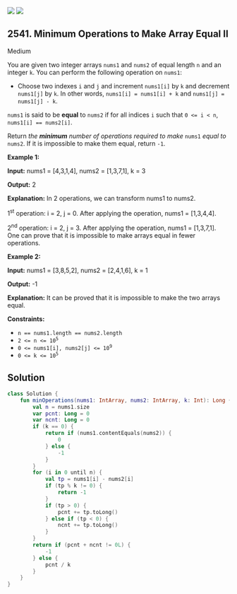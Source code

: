 [![](https://img.shields.io/github/stars/javadev/LeetCode-in-Kotlin?label=Stars&style=flat-square)](https://github.com/javadev/LeetCode-in-Kotlin)
[![](https://img.shields.io/github/forks/javadev/LeetCode-in-Kotlin?label=Fork%20me%20on%20GitHub%20&style=flat-square)](https://github.com/javadev/LeetCode-in-Kotlin/fork)

## 2541\. Minimum Operations to Make Array Equal II

Medium

You are given two integer arrays `nums1` and `nums2` of equal length `n` and an integer `k`. You can perform the following operation on `nums1`:

*   Choose two indexes `i` and `j` and increment `nums1[i]` by `k` and decrement `nums1[j]` by `k`. In other words, `nums1[i] = nums1[i] + k` and `nums1[j] = nums1[j] - k`.

`nums1` is said to be **equal** to `nums2` if for all indices `i` such that `0 <= i < n`, `nums1[i] == nums2[i]`.

Return _the **minimum** number of operations required to make_ `nums1` _equal to_ `nums2`. If it is impossible to make them equal, return `-1`.

**Example 1:**

**Input:** nums1 = [4,3,1,4], nums2 = [1,3,7,1], k = 3

**Output:** 2

**Explanation:** In 2 operations, we can transform nums1 to nums2. 

1<sup>st</sup> operation: i = 2, j = 0. After applying the operation, nums1 = [1,3,4,4]. 

2<sup>nd</sup> operation: i = 2, j = 3. After applying the operation, nums1 = [1,3,7,1]. One can prove that it is impossible to make arrays equal in fewer operations.

**Example 2:**

**Input:** nums1 = [3,8,5,2], nums2 = [2,4,1,6], k = 1

**Output:** -1

**Explanation:** It can be proved that it is impossible to make the two arrays equal.

**Constraints:**

*   `n == nums1.length == nums2.length`
*   <code>2 <= n <= 10<sup>5</sup></code>
*   <code>0 <= nums1[i], nums2[j] <= 10<sup>9</sup></code>
*   <code>0 <= k <= 10<sup>5</sup></code>

## Solution

```kotlin
class Solution {
    fun minOperations(nums1: IntArray, nums2: IntArray, k: Int): Long {
        val n = nums1.size
        var pcnt: Long = 0
        var ncnt: Long = 0
        if (k == 0) {
            return if (nums1.contentEquals(nums2)) {
                0
            } else {
                -1
            }
        }
        for (i in 0 until n) {
            val tp = nums1[i] - nums2[i]
            if (tp % k != 0) {
                return -1
            }
            if (tp > 0) {
                pcnt += tp.toLong()
            } else if (tp < 0) {
                ncnt += tp.toLong()
            }
        }
        return if (pcnt + ncnt != 0L) {
            -1
        } else {
            pcnt / k
        }
    }
}
```